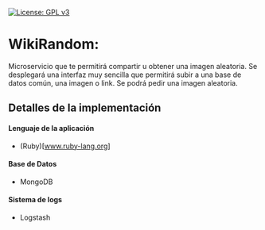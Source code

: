 [![License: GPL v3](https://img.shields.io/badge/License-GPLv3-blue.svg)](https://www.gnu.org/licenses/gpl-3.0)
# WikiRandom: 
Microservicio que te permitirá compartir u obtener una imagen aleatoria.
Se desplegará una interfaz muy sencilla que permitirá subir a una base de datos común, una imagen o link. Se podrá pedir una imagen aleatoria.
## Detalles de la implementación
#### Lenguaje de la aplicación
- (Ruby)[www.ruby-lang.org]
#### Base de Datos
- MongoDB
#### Sistema de logs
- Logstash
